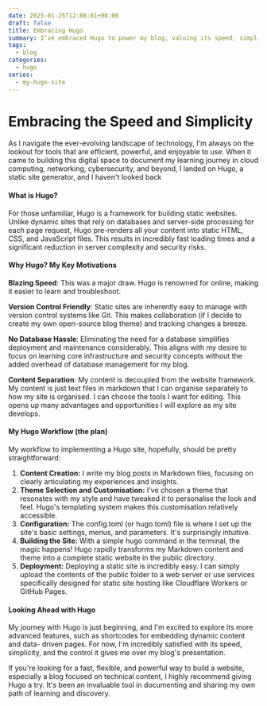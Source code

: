 ```yaml
---
date: 2025-01-25T12:08:01+08:00
draft: false
title: Embracing Hugo
summary: I’ve embraced Hugo to power my blog, valuing its speed, simplicity, and security over database-driven platforms. Writing in Markdown, version control integration, and easy deployment make it perfect for documenting my journey in cloud, networking, and cybersecurity. Hugo keeps the focus on learning and sharing—not maintenance headaches.
tags:
  - blog
categories:
  - hugo
series:
  - my-hugo-site
---
```


# Embracing the Speed and Simplicity 

As I navigate the ever-evolving landscape of technology, I'm always on the
lookout for tools that are efficient, powerful, and enjoyable to use. When it
came to building this digital space to document my learning journey in cloud
computing, networking, cybersecurity, and beyond, I landed on Hugo, a static
site generator, and I haven't looked back

#### What is Hugo?

For those unfamiliar, Hugo is a framework for building static websites. Unlike
dynamic sites that rely on databases and server-side processing for each page
request, Hugo pre-renders all your content into static HTML, CSS, and JavaScript
files. This results in incredibly fast loading times and a significant reduction
in server complexity and security risks.

#### Why Hugo? My Key Motivations

**Blazing Speed**: This was a major draw. Hugo is renowned for
online, making it easier to learn and troubleshoot.

**Version Control Friendly**: Static sites are inherently easy to manage with
version control systems like Git. This makes collaboration (if I  decide to create my own open-source  blog theme) and tracking changes a breeze.

**No Database Hassle**: Eliminating the need for a database simplifies
deployment and maintenance considerably. This aligns with my desire to focus on
learning core infrastructure and security concepts without the added overhead
of database management for my blog.

**Content Separation**:  My content is decoupled from the website framework.   My content is just text files in markdown that I can organise separately to how my site is organised.  I can choose the tools I want for editing.  This opens up many advantages and opportunities I will explore as my site develops.

#### My Hugo Workflow (the plan)

My workflow to implementing a Hugo site, hopefully, should be pretty straightforward:

1. **Content Creation:** I write my blog posts in Markdown files, focusing on
   clearly articulating my experiences and insights.
2. **Theme Selection and Customisation:** I've chosen a theme that resonates with my
   style and have tweaked it to personalise the look and feel.  Hugo's templating system makes this customisation relatively accessible.
3. **Configuration:** The config.toml (or hugo.toml) file is where I set up the site's basic
   settings, menus, and parameters. It's surprisingly intuitive.
4. **Building the Site:** With a simple hugo command in the terminal, the magic
   happens! Hugo rapidly transforms my Markdown content and theme into a complete
   static website in the public directory.
5. **Deployment:** Deploying a static site is incredibly easy. I can simply upload
   the contents of the public folder to a web server or use services specifically
   designed for static site hosting like Cloudflare Workers or GitHub Pages.

#### Looking Ahead with Hugo

My journey with Hugo is just beginning, and I'm excited to explore its more
advanced features, such as shortcodes for embedding dynamic content and data-
driven pages. For now, I'm incredibly satisfied with its speed, simplicity, and
the control it gives me over my blog's presentation.

If you're looking for a fast, flexible, and powerful way to build a website,
especially a blog focused on technical content, I highly recommend giving Hugo a
try. It's been an invaluable tool in documenting and sharing my own path of
learning and discovery.